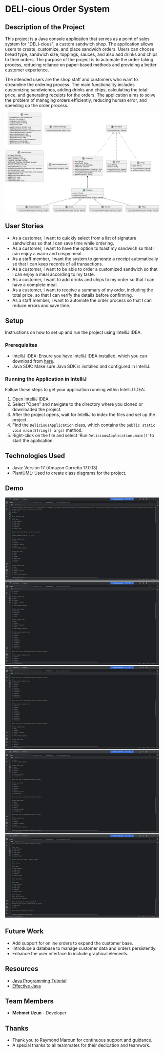 
# DELI-cious Order System

## Description of the Project

This project is a Java console application that serves as a point of sales system for "DELI-cious", a custom sandwich shop. The application allows users to create, customize, and place sandwich orders. Users can choose bread type, sandwich size, toppings, sauces, and also add drinks and chips to their orders. The purpose of the project is to automate the order-taking process, reducing reliance on paper-based methods and providing a better customer experience.

The intended users are the shop staff and customers who want to streamline the ordering process. The main functionality includes customizing sandwiches, adding drinks and chips, calculating the total price, and generating receipts for the orders. The application aims to solve the problem of managing orders efficiently, reducing human error, and speeding up the order process.

![class.diagram.png](class.diagram.png)

## User Stories

- As a customer, I want to quickly select from a list of signature sandwiches so that I can save time while ordering.
- As a customer, I want to have the option to toast my sandwich so that I can enjoy a warm and crispy meal.
- As a staff member, I want the system to generate a receipt automatically so that I can keep records of all transactions.
- As a customer, I want to be able to order a customized sandwich so that I can enjoy a meal according to my taste.
- As a customer, I want to add drinks and chips to my order so that I can have a complete meal.
- As a customer, I want to receive a summary of my order, including the total price, so that I can verify the details before confirming.
- As a staff member, I want to automate the order process so that I can reduce errors and save time.

## Setup

Instructions on how to set up and run the project using IntelliJ IDEA.

### Prerequisites

- IntelliJ IDEA: Ensure you have IntelliJ IDEA installed, which you can download from [here](https://www.jetbrains.com/idea/download/).
- Java SDK: Make sure Java SDK is installed and configured in IntelliJ.

### Running the Application in IntelliJ

Follow these steps to get your application running within IntelliJ IDEA:

1. Open IntelliJ IDEA.
2. Select "Open" and navigate to the directory where you cloned or downloaded the project.
3. After the project opens, wait for IntelliJ to index the files and set up the project.
4. Find the `DeliciousApplication` class, which contains the `public static void main(String[] args)` method.
5. Right-click on the file and select 'Run `DeliciousApplication.main()`' to start the application.

## Technologies Used

- Java: Version 17 (Amazon Corretto 17.0.13)
- PlantUML: Used to create class diagrams for the project.

## Demo


![1.png](1.png)
![2.png](2.png)
![3.png](3.png)
![4.png](4.png)
![5.png](5.png)

## Future Work

- Add support for online orders to expand the customer base.
- Introduce a database to manage customer data and orders persistently.
- Enhance the user interface to include graphical elements.

## Resources

- [Java Programming Tutorial](https://www.w3schools.com/java/)
- [Effective Java](https://www.oreilly.com/library/view/effective-java-3rd/9780134686097/)

## Team Members

- **Mehmet Uzun** - Developer 

## Thanks

- Thank you to Raymond Maroun for continuous support and guidance.
- A special thanks to all teammates for their dedication and teamwork.
